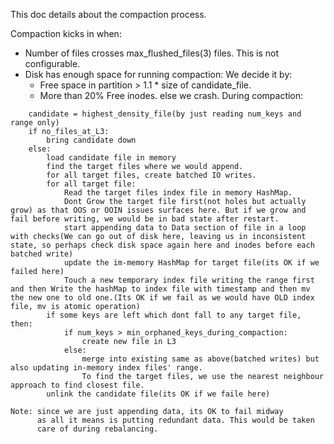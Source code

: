 This doc details about the compaction process.

Compaction kicks in when:
* Number of files crosses max_flushed_files(3) files. This is not configurable.
* Disk has enough space for running compaction:
  We decide it by:
  - Free space in partition > 1.1 * size of candidate_file.
  - More than 20% Free inodes. 
  else we crash.
During compaction:
```    
    candidate = highest_density_file(by just reading num_keys and range only)
    if no_files_at_L3:
        bring candidate down
    else:
        load candidate file in memory
        find the target files where we would append.
        for all target files, create batched IO writes.
        for all target file:
            Read the target files index file in memory HashMap.
            Dont Grow the target file first(not holes but actually grow) as that OOS or OOIN issues surfaces here. But if we grow and fail before writing, we would be in bad state after restart.
            start appending data to Data section of file in a loop with checks(We can go out of disk here, leaving us in inconsistent state, so perhaps check disk space again here and inodes before each batched write)
            update the im-memory HashMap for target file(its OK if we failed here)
            Touch a new temporary index file writing the range first and then Write the hashMap to index file with timestamp and then mv the new one to old one.(Its OK if we fail as we would have OLD index file, mv is atomic operation)
        if some keys are left which dont fall to any target file, then:     
            if num_keys > min_orphaned_keys_during_compaction:
                create new file in L3
            else:
                merge into existing same as above(batched writes) but also updating in-memory index files' range.
                To find the target files, we use the nearest neighbour approach to find closest file.
        unlink the candidate file(its OK if we faile here)
        
Note: since we are just appending data, its OK to fail midway 
      as all it means is putting redundant data. This would be taken 
      care of during rebalancing.    
```    
        
